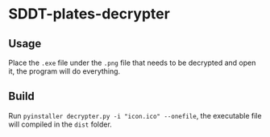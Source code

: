# SDDT-plates-decrypter

## Usage

Place the `.exe` file under the `.png` file that needs to be decrypted and open it, the program will do everything.

## Build

Run `pyinstaller decrypter.py -i "icon.ico" --onefile`, the executable file will compiled in the `dist` folder.
